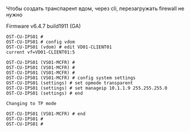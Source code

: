 Чтобы создать транспарент вдом, через cli, перезагружать firewall не нужно

Firmware	v6.4.7 build1911 (GA)

```
OST-CU-IPS01 # 
OST-CU-IPS01 # config vdom 
OST-CU-IPS01 (vdom) # edit VD01-CLIENT01
current vf=VD01-CLIENT01:5

OST-CU-IPS01 (VS01-MCFR) # 
OST-CU-IPS01 (VS01-MCFR) # 
OST-CU-IPS01 (VS01-MCFR) # 
OST-CU-IPS01 (VS01-MCFR) # config system settings 
OST-CU-IPS01 (settings) # set opmode transparent 
OST-CU-IPS01 (settings) # set manageip 10.1.1.9 255.255.255.0
OST-CU-IPS01 (settings) # end

Changing to TP mode

OST-CU-IPS01 (VS01-MCFR) # end
OST-CU-IPS01 # 
OST-CU-IPS01 #
```
